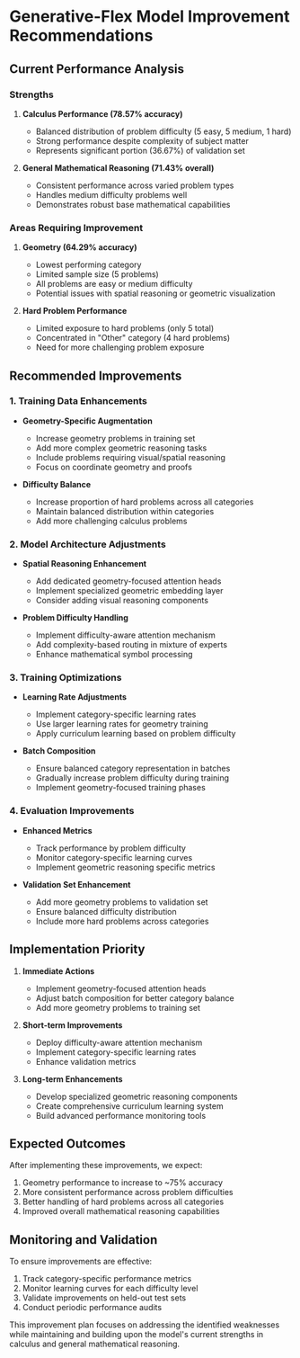 # Generative-Flex Model Improvement Recommendations

## Current Performance Analysis

### Strengths
1. **Calculus Performance (78.57% accuracy)**
   - Balanced distribution of problem difficulty (5 easy, 5 medium, 1 hard)
   - Strong performance despite complexity of subject matter
   - Represents significant portion (36.67%) of validation set

2. **General Mathematical Reasoning (71.43% overall)**
   - Consistent performance across varied problem types
   - Handles medium difficulty problems well
   - Demonstrates robust base mathematical capabilities

### Areas Requiring Improvement

1. **Geometry (64.29% accuracy)**
   - Lowest performing category
   - Limited sample size (5 problems)
   - All problems are easy or medium difficulty
   - Potential issues with spatial reasoning or geometric visualization

2. **Hard Problem Performance**
   - Limited exposure to hard problems (only 5 total)
   - Concentrated in "Other" category (4 hard problems)
   - Need for more challenging problem exposure

## Recommended Improvements

### 1. Training Data Enhancements
- **Geometry-Specific Augmentation**
  - Increase geometry problems in training set
  - Add more complex geometric reasoning tasks
  - Include problems requiring visual/spatial reasoning
  - Focus on coordinate geometry and proofs

- **Difficulty Balance**
  - Increase proportion of hard problems across all categories
  - Maintain balanced distribution within categories
  - Add more challenging calculus problems

### 2. Model Architecture Adjustments

- **Spatial Reasoning Enhancement**
  - Add dedicated geometry-focused attention heads
  - Implement specialized geometric embedding layer
  - Consider adding visual reasoning components

- **Problem Difficulty Handling**
  - Implement difficulty-aware attention mechanism
  - Add complexity-based routing in mixture of experts
  - Enhance mathematical symbol processing

### 3. Training Optimizations

- **Learning Rate Adjustments**
  - Implement category-specific learning rates
  - Use larger learning rates for geometry training
  - Apply curriculum learning based on problem difficulty

- **Batch Composition**
  - Ensure balanced category representation in batches
  - Gradually increase problem difficulty during training
  - Implement geometry-focused training phases

### 4. Evaluation Improvements

- **Enhanced Metrics**
  - Track performance by problem difficulty
  - Monitor category-specific learning curves
  - Implement geometric reasoning specific metrics

- **Validation Set Enhancement**
  - Add more geometry problems to validation set
  - Ensure balanced difficulty distribution
  - Include more hard problems across categories

## Implementation Priority

1. **Immediate Actions**
   - Implement geometry-focused attention heads
   - Adjust batch composition for better category balance
   - Add more geometry problems to training set

2. **Short-term Improvements**
   - Deploy difficulty-aware attention mechanism
   - Implement category-specific learning rates
   - Enhance validation metrics

3. **Long-term Enhancements**
   - Develop specialized geometric reasoning components
   - Create comprehensive curriculum learning system
   - Build advanced performance monitoring tools

## Expected Outcomes

After implementing these improvements, we expect:
1. Geometry performance to increase to ~75% accuracy
2. More consistent performance across problem difficulties
3. Better handling of hard problems across all categories
4. Improved overall mathematical reasoning capabilities

## Monitoring and Validation

To ensure improvements are effective:
1. Track category-specific performance metrics
2. Monitor learning curves for each difficulty level
3. Validate improvements on held-out test sets
4. Conduct periodic performance audits

This improvement plan focuses on addressing the identified weaknesses while maintaining and building upon the model's current strengths in calculus and general mathematical reasoning.
